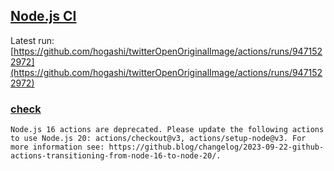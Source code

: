 ## [Node.js CI](https://github.com/hogashi/twitterOpenOriginalImage/blob/master/.github/workflows/nodejs.yml)
Latest run: [https://github.com/hogashi/twitterOpenOriginalImage/actions/runs/9471522972](https://github.com/hogashi/twitterOpenOriginalImage/actions/runs/9471522972)

### [check](https://github.com/hogashi/twitterOpenOriginalImage/actions/runs/9471522972/job/26094921517)
```
Node.js 16 actions are deprecated. Please update the following actions to use Node.js 20: actions/checkout@v3, actions/setup-node@v3. For more information see: https://github.blog/changelog/2023-09-22-github-actions-transitioning-from-node-16-to-node-20/.
```
